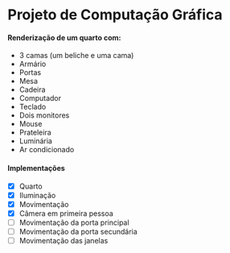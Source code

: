 # Projeto de Computação Gráfica

#### Renderização de um quarto com:
* 3 camas (um beliche e uma cama)
* Armário
* Portas
* Mesa
* Cadeira
* Computador
* Teclado
* Dois monitores
* Mouse
* Prateleira
* Luminária
* Ar condicionado

#### Implementações
- [X] Quarto
- [X] Iluminação
- [X] Movimentação
- [X] Câmera em primeira pessoa
- [ ] Movimentação da porta principal
- [ ] Movimentação da porta secundária
- [ ] Movimentação das janelas
